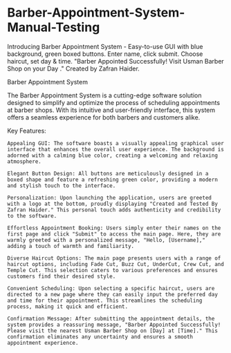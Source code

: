 # Barber-Appointment-System-Manual-Testing
Introducing Barber Appointment System - Easy-to-use GUI with blue background, green boxed buttons. Enter name, click submit. Choose haircut, set day &amp; time. "Barber Appointed Successfully! Visit Usman Barber Shop on your Day ." Created by Zafran Haider.

Barber Appointment System

The Barber Appointment System is a cutting-edge software solution designed to simplify and optimize the process of scheduling appointments at barber shops. With its intuitive and user-friendly interface, this system offers a seamless experience for both barbers and customers alike.

Key Features:

    Appealing GUI: The software boasts a visually appealing graphical user interface that enhances the overall user experience. The background is adorned with a calming blue color, creating a welcoming and relaxing atmosphere.

    Elegant Button Design: All buttons are meticulously designed in a boxed shape and feature a refreshing green color, providing a modern and stylish touch to the interface.

    Personalization: Upon launching the application, users are greeted with a logo at the bottom, proudly displaying "Created and Tested By Zafran Haider." This personal touch adds authenticity and credibility to the software.

    Effortless Appointment Booking: Users simply enter their names on the first page and click "Submit" to access the main page. Here, they are warmly greeted with a personalized message, "Hello, [Username]," adding a touch of warmth and familiarity.

    Diverse Haircut Options: The main page presents users with a range of haircut options, including Fade Cut, Buzz Cut, UnderCut, Crew Cut, and Temple Cut. This selection caters to various preferences and ensures customers find their desired style.

    Convenient Scheduling: Upon selecting a specific haircut, users are directed to a new page where they can easily input the preferred day and time for their appointment. This streamlines the scheduling process, making it quick and efficient.

    Confirmation Message: After submitting the appointment details, the system provides a reassuring message, "Barber Appointed Successfully! Please visit the nearest Usman Barber Shop on [Day] at [Time]." This confirmation eliminates any uncertainty and ensures a smooth appointment experience.

